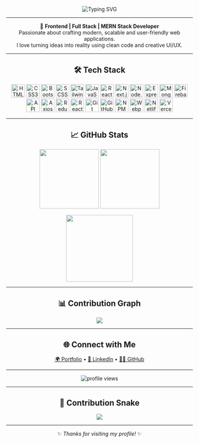 <p align="center">
  <img src="https://readme-typing-svg.demolab.com?font=Fira+Code&size=28&pause=1000&color=00F7FF&center=true&vCenter=true&width=600&lines=👋+Hi%2C+I'm+Md+Aklash+Miah;Frontend+Developer;Full+Stack+%7C+MERN+Stack+Developer;Always+Learning+New+Technologies" alt="Typing SVG" />
</p>

---

<p align="center">
🚀 <b>Frontend | Full Stack | MERN Stack Developer</b>  
<br>Passionate about crafting modern, scalable and user-friendly web applications.  
<br>I love turning ideas into reality using clean code and creative UI/UX.  
</p>

---

<div align="center">
  <h2>🛠 Tech Stack</h2>
</div>  

<p align="center">
  <!-- Frontend -->
  <img src="https://skillicons.dev/icons?i=html" width="36" height="36" alt="HTML5"/>
  <img src="https://skillicons.dev/icons?i=css" width="36" height="36" alt="CSS3"/>
  <img src="https://skillicons.dev/icons?i=bootstrap" width="36" height="36" alt="Bootstrap"/>
  <img src="https://skillicons.dev/icons?i=sass" width="36" height="36" alt="SCSS"/>
  <img src="https://skillicons.dev/icons?i=tailwind" width="36" height="36" alt="Tailwind CSS"/>
  <img src="https://skillicons.dev/icons?i=javascript" width="36" height="36" alt="JavaScript"/>
  <img src="https://skillicons.dev/icons?i=react" width="36" height="36" alt="React"/>
  <img src="https://skillicons.dev/icons?i=nextjs" width="36" height="36" alt="Next.js"/>

  <!-- Backend -->
  <img src="https://skillicons.dev/icons?i=nodejs" width="36" height="36" alt="Node.js"/>
  <img src="https://skillicons.dev/icons?i=express" width="36" height="36" alt="Express.js"/>
  <img src="https://skillicons.dev/icons?i=mongodb" width="36" height="36" alt="MongoDB"/>
  <img src="https://skillicons.dev/icons?i=firebase" width="36" height="36" alt="Firebase"/>

  <!-- Others -->
  <img src="https://skillicons.dev/icons?i=api" width="36" height="36" alt="API"/>
  <img src="https://skillicons.dev/icons?i=axios" width="36" height="36" alt="Axios"/>
  <img src="https://skillicons.dev/icons?i=redux" width="36" height="36" alt="Redux"/>
  <img src="https://skillicons.dev/icons?i=react" width="36" height="36" alt="React Native"/>
  <img src="https://skillicons.dev/icons?i=git" width="36" height="36" alt="Git"/>
  <img src="https://skillicons.dev/icons?i=github" width="36" height="36" alt="GitHub"/>
  <img src="https://skillicons.dev/icons?i=npm" width="36" height="36" alt="NPM"/>
  <img src="https://skillicons.dev/icons?i=webpack" width="36" height="36" alt="Webpack"/>
  <img src="https://skillicons.dev/icons?i=netlify" width="36" height="36" alt="Netlify"/>
  <img src="https://skillicons.dev/icons?i=vercel" width="36" height="36" alt="Vercel"/>
</p>

---

<div align="center">
  <h2>📈 GitHub Stats</h2>
</div>  

<p align="center">
  <img src="https://github-readme-stats.vercel.app/api?username=MdAklashMiah&show_icons=true&theme=tokyonight" height="160"/>
  <img src="https://github-readme-stats.vercel.app/api/top-langs/?username=MdAklashMiah&layout=compact&theme=tokyonight" height="160"/>
</p>

<p align="center">
  <img src="https://github-readme-streak-stats.herokuapp.com/?user=MdAklashMiah&theme=tokyonight" height="180"/>
</p>

---

<div align="center">
  <h2>📊 Contribution Graph</h2>
</div>  

<p align="center">
  <img src="https://github-readme-activity-graph.vercel.app/graph?username=MdAklashMiah&theme=tokyo-night" />
</p>

---

<div align="center">
  <h2>🌐 Connect with Me</h2>
</div>    

<p align="center">
  <a href="https://tap-to-code.vercel.app" target="_blank">🌍 Portfolio</a> •
  <a href="https://www.linkedin.com/in/md-aklash-miah" target="_blank">💼 LinkedIn</a> •
  <a href="https://github.com/MdAklashMiah" target="_blank">👨‍💻 GitHub</a>
</p>

---

<p align="center">
  <img src="https://komarev.com/ghpvc/?username=MdAklashMiah&label=Profile%20views&color=blueviolet&style=flat" alt="profile views" />
</p>

---

<div align="center">
  <h2>🐍 Contribution Snake</h2>
</div>  

<p align="center">
  <img src="https://github-readme-activity-graph.vercel.app/graph?username=MdAklashMiah&theme=github&hide_border=true" />
</p>

---

<p align="center">
✨ <i>Thanks for visiting my profile!</i> ✨
</p>
